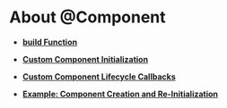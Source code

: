 # About @Component<a name="EN-US_TOPIC_0000001157388845"></a>

-   **[build Function](ts-function-build.md)**  

-   **[Custom Component Initialization](ts-custom-component-initialization.md)**  

-   **[Custom Component Lifecycle Callbacks](ts-custom-component-lifecycle-callbacks.md)**  

-   **[Example: Component Creation and Re-Initialization](ts-component-creation-re-initialization.md)**  


